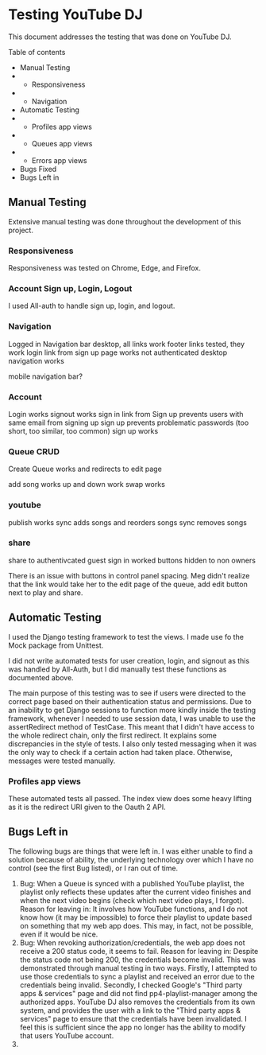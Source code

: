 # Testing YouTube DJ
This document addresses the testing that was done on YouTube DJ.

Table of contents

- Manual Testing
- - Responsiveness
- - Navigation
- Automatic Testing
- - Profiles app views
- - Queues app views
- - Errors app views
- Bugs Fixed
- Bugs Left in

## Manual Testing
Extensive manual testing was done throughout the development of this project.

### Responsiveness
Responsiveness was tested on Chrome, Edge, and Firefox. 

### Account Sign up, Login, Logout
I used All-auth to handle sign up, login, and logout. 

### Navigation
Logged in Navigation bar desktop, all links work
footer links tested, they work
login link from sign up page works
not authenticated desktop navigation works

mobile navigation bar?

### Account 
Login works
signout works
sign in link from
Sign up prevents users with same email from signing up
sign up prevents problematic passwords (too short, too similar, too common)
sign up works

### Queue CRUD
Create Queue works and redirects to edit page

add song works
up and down work
swap works

### youtube
publish works
sync adds songs and reorders songs
sync removes songs

### share
share to authentivcated 
guest sign in worked
buttons hidden to non owners

There is an issue with buttons in control panel spacing.
Meg didn't realize that the link would take her to the edit page of the queue, add edit button next to play and share.

## Automatic Testing
I used the Django testing framework to test the views. I made use fo the Mock package from Unittest.

I did not write automated tests for user creation, login, and signout as this was handled by All-Auth, but I did manually test these functions as documented above.

The main purpose of this testing was to see if users were directed to the correct page based on their authentication status and permissions. Due to an inability to get Django sessions to function more kindly inside the testing framework, whenever I needed to use session data, I was unable to use the assertRedirect method of TestCase. This meant that I didn't have access to the whole redirect chain, only the first redirect. It explains some discrepancies in the style of tests. I also only tested messaging when it was the only way to check if a certain action had taken place. Otherwise, messages were tested manually.

### Profiles app views
These automated tests all passed. The index view does some heavy lifting as it is the redirect URI given to the Oauth 2 API.

## Bugs Left in
The following bugs are things that were left in. I was either unable to find a solution because of ability, the underlying technology over which I have no control (see the first Bug listed), or I ran out of time.

1. Bug: When a Queue is synced with a published YouTube playlist, the playlist only reflects these updates after the current video finishes and when the next video begins (check which next video plays, I forgot). 
Reason for leaving in: It involves how YouTube functions, and I do not know how (it may be impossible) to force their playlist to update based on something that my web app does. This may, in fact, not be possible, even if it would be nice.
2. Bug: When revoking authorization/credentials, the web app does not receive a 200 status code, it seems to fail.
Reason for leaving in: Despite the status code not being 200, the credentials become invalid. This was demonstrated through manual testing in two ways. Firstly, I attempted to use those credentials to sync a playlist and received an error due to the credentials being invalid. Secondly, I checked Google's "Third party apps & services" page and did not find pp4-playlist-manager among the authorized apps. YouTube DJ also removes the credentials from its own system, and provides the user with a link to the "Third party apps & services" page to ensure that the credentials have been invalidated. I feel this is sufficient since the app no longer has the ability to modify that users YouTube account.
3. 